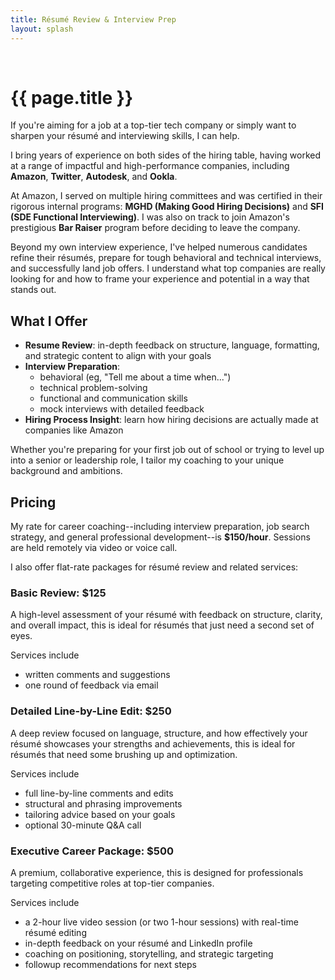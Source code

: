 ```yaml
---
title: Résumé Review & Interview Prep
layout: splash
---
```


<br />

# {{ page.title }}

If you're aiming for a job at a top-tier tech company or simply want to sharpen your résumé and interviewing skills, I can help.

I bring years of experience on both sides of the hiring table, having worked at a range of impactful and high-performance companies, including **Amazon**, **Twitter**, **Autodesk**, and **Ookla**.

At Amazon, I served on multiple hiring committees and was certified in their rigorous internal programs: **MGHD (Making Good Hiring Decisions)** and **SFI (SDE Functional Interviewing)**. I was also on track to join Amazon's prestigious **Bar Raiser** program before deciding to leave the company.

Beyond my own interview experience, I've helped numerous candidates refine their résumés, prepare for tough behavioral and technical interviews, and successfully land job offers. I understand what top companies are really looking for and how to frame your experience and potential in a way that stands out.

## What I Offer

* **Resume Review**: in-depth feedback on structure, language, formatting, and strategic content to align with your goals
* **Interview Preparation**:
  * behavioral (eg, "Tell me about a time when...")
  * technical problem-solving
  * functional and communication skills
  * mock interviews with detailed feedback
* **Hiring Process Insight**: learn how hiring decisions are actually made at companies like Amazon

Whether you're preparing for your first job out of school or trying to level up into a senior or leadership role, I tailor my coaching to your unique background and ambitions.

## Pricing

My rate for career coaching--including interview preparation, job search strategy, and general professional development--is **$150/hour**. Sessions are held remotely via video or voice call.

I also offer flat-rate packages for résumé review and related services:

### Basic Review: $125

A high-level assessment of your résumé with feedback on structure, clarity, and overall impact, this is ideal for résumés that just need a second set of eyes.

Services include
* written comments and suggestions
* one round of feedback via email


### Detailed Line-by-Line Edit: $250

A deep review focused on language, structure, and how effectively your résumé showcases your strengths and achievements, this is ideal for résumés that need some brushing up and optimization.

Services include
* full line-by-line comments and edits
* structural and phrasing improvements
* tailoring advice based on your goals
* optional 30-minute Q&A call

### Executive Career Package: $500

A premium, collaborative experience, this is designed for professionals targeting competitive roles at top-tier companies.

Services include
* a 2-hour live video session (or two 1-hour sessions) with real-time résumé editing
* in-depth feedback on your résumé and LinkedIn profile
* coaching on positioning, storytelling, and strategic targeting
* followup recommendations for next steps